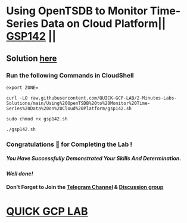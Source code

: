 # Using OpenTSDB to Monitor Time-Series Data on Cloud Platform|| [GSP142](https://www.cloudskillsboost.google/focuses/629?parent=catalog) ||

## Solution [here]()

### Run the following Commands in CloudShell

```
export ZONE=
```
```
curl -LO raw.githubusercontent.com/QUICK-GCP-LAB/2-Minutes-Labs-Solutions/main/Using%20OpenTSDB%20to%20Monitor%20Time-Series%20Data%20on%20Cloud%20Platform/gsp142.sh

sudo chmod +x gsp142.sh

./gsp142.sh
```

### Congratulations 🎉 for Completing the Lab !

##### *You Have Successfully Demonstrated Your Skills And Determination.*

#### *Well done!*

#### Don't Forget to Join the [Telegram Channel](https://t.me/QuickGcpLab) & [Discussion group](https://t.me/QuickGcpLabChats)

# [QUICK GCP LAB](https://www.youtube.com/@quickgcplab)
